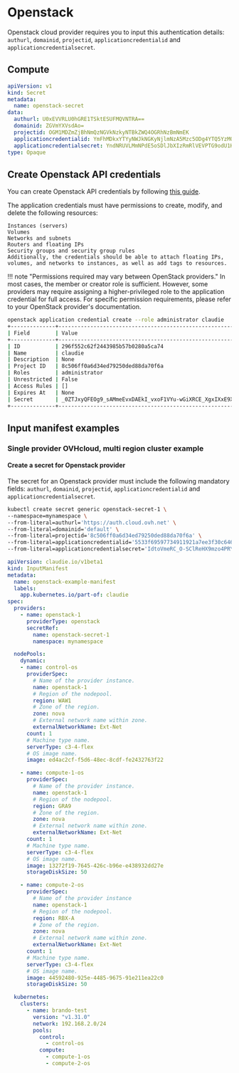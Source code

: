 # Openstack
Openstack cloud provider requires you to input this authentication details: `authurl`, `domainid`, `projectid`, `applicationcredentialid` and `applicationcredentialsecret`.

## Compute
```yaml
apiVersion: v1
kind: Secret
metadata:
  name: openstack-secret
data:
  authurl: U0xEVVRLU0hGRE1TSktESUFMQVNTRA==
  domainid: ZGVmYXVsdAo=
  projectid: OGM1MDZmZjBhNmQzNGVkNzkyNTBkZWQ4OGRhNzBmNmEK
  applicationcredentialid: YmFhMDkxYTYyNWJkNGKyNjlmNzA5Mzc5ODg4YTQ5YzMQ
  applicationcredentialsecret: YndNRUVLMmNPdE5oSDlJbXIzRmRlVEVPTG9odU1HcUQzVUxSTzgzWjZaTXh0U3hSSXNVLWNkTHlN==
type: Opaque
```

## Create Openstack API credentials
You can create Openstack API credentials by following [this guide](https://docs.openstack.org/python-openstackclient/latest/cli/command-objects/application-credentials.html). 


The application credentials must have permissions to create, modify, and delete the following resources:
```text
Instances (servers)
Volumes
Networks and subnets
Routers and floating IPs
Security groups and security group rules
Additionally, the credentials should be able to attach floating IPs, volumes, and networks to instances, as well as add tags to resources.
```

!!! note "Permissions required may vary between OpenStack providers."
    In most cases, the member or creator role is sufficient. However, some providers may require assigning a higher-privileged role to the application credential for full access.
    For specific permission requirements, please refer to your OpenStack provider's documentation.

```bash
openstack application credential create --role administrator claudie 
+--------------+----------------------------------------------------------------------------------------+
| Field        | Value                                                                                  |
+--------------+----------------------------------------------------------------------------------------+
| ID           | 296f552c62f2443985b57b0280a5ca74                                                       |
| Name         | claudie                                                                                |
| Description  | None                                                                                   |
| Project ID   | 8c506ff0a6d34ed79250ded88da70f6a                                                       |
| Roles        | administrator                                                                          |
| Unrestricted | False                                                                                  |
| Access Rules | []                                                                                     |
| Expires At   | None                                                                                   |
| Secret       | _0ZTJxyQFEOg9_sAMmeEvxDAEkI_vxoF1VYu-wGiXRCE_XgxIXxE9XxYfDtTNTqh4TXCfsP5qANljTfBZ0bsHQ |
+--------------+----------------------------------------------------------------------------------------+
```


## Input manifest examples

### Single provider OVHcloud, multi region cluster example
#### Create a secret for Openstack provider
The secret for an Openstack provider must include the following mandatory fields: `authurl`, `domainid`, `projectid`, `applicationcredentialid` and `applicationcredentialsecret`.

```bash
kubectl create secret generic openstack-secret-1 \
--namespace=mynamespace \
--from-literal=authurl='https://auth.cloud.ovh.net' \
--from-literal=domainid='default' \
--from-literal=projectid='8c506ff0a6d34ed79250ded88da70f6a' \
--from-literal=applicationcredentialid='5533f69597734911921a7ee3f30c6464' \
--from-literal=applicationcredentialsecret='IdtoVmeRC_O-SClReHX9mzo4PRYvyVwQqWNBmWg2XIDGEA_CvhlVaObMEo2-BoH7GgpZZGhY_aqFgHh63NrMKw'
```

```yaml
apiVersion: claudie.io/v1beta1
kind: InputManifest
metadata:
  name: openstack-example-manifest
  labels:
    app.kubernetes.io/part-of: claudie
spec:
  providers:
    - name: openstack-1
      providerType: openstack
      secretRef:
        name: openstack-secret-1
        namespace: mynamespace

  nodePools:
    dynamic:
    - name: control-os
      providerSpec:
        # Name of the provider instance.
        name: openstack-1
        # Region of the nodepool.
        region: WAW1
        # Zone of the region.
        zone: nova
        # External network name within zone.
        externalNetworkName: Ext-Net
      count: 1
      # Machine type name.
      serverType: c3-4-flex
      # OS image name.
      image: ed4ac2cf-f5d6-48ec-8cdf-fe2432763f22

    - name: compute-1-os
      providerSpec:
        # Name of the provider instance.
        name: openstack-1
        # Region of the nodepool.
        region: GRA9
        # Zone of the region.
        zone: nova
        # External network name within zone.
        externalNetworkName: Ext-Net
      count: 1
      # Machine type name.
      serverType: c3-4-flex
      # OS image name.
      image: 13272f19-7645-426c-b96e-e438932dd27e
      storageDiskSize: 50

    - name: compute-2-os
      providerSpec:
        # Name of the provider instance
        name: openstack-1
        # Region of the nodepool.
        region: RBX-A
        # Zone of the region.
        zone: nova
        # External network name within zone.
        externalNetworkName: Ext-Net
      count: 1
      # Machine type name.
      serverType: c3-4-flex
      # OS image name.
      image: 44592480-925e-4485-9675-91e211ea22c0
      storageDiskSize: 50

  kubernetes:
    clusters:
      - name: brando-test
        version: "v1.31.0"
        network: 192.168.2.0/24
        pools:
          control:
            - control-os
          compute:
            - compute-1-os
            - compute-2-os
```